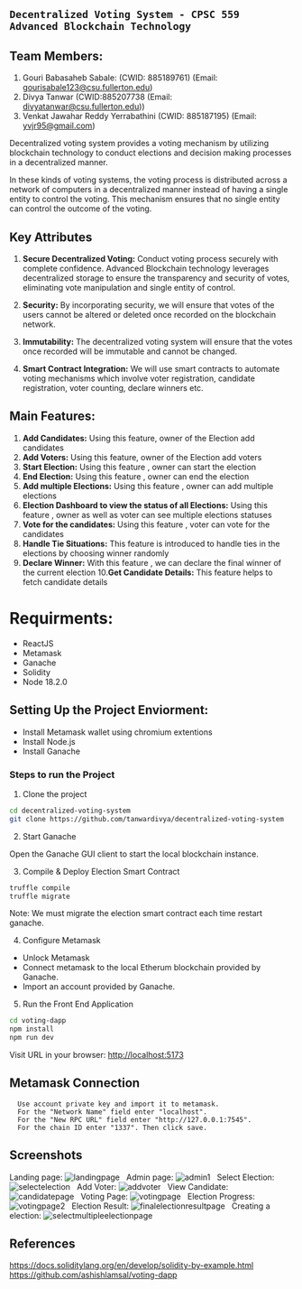 ## `Decentralized Voting System - CPSC 559 Advanced Blockchain Technology`


## Team Members:
1. Gouri Babasaheb Sabale:  (CWID: 885189761) (Email: gourisabale123@csu.fullerton.edu)
2. Divya Tanwar (CWID:885207738 (Email: divyatanwar@csu.fullerton.edu))
3. Venkat Jawahar Reddy Yerrabathini (CWID: 885187195) (Email: yvjr95@gmail.com)


<p>Decentralized voting system provides a voting mechanism by utilizing blockchain technology to conduct elections and decision making processes in a decentralized manner.
<p>In these kinds of voting systems, the voting process is distributed across a network of computers in a decentralized manner instead of having a single entity to control the voting. This mechanism ensures that no single entity can control the outcome of the voting.


## Key Attributes

1. **Secure Decentralized Voting:** Conduct voting process securely with complete confidence. Advanced Blockchain technology leverages decentralized storage to ensure the transparency and security of votes, eliminating vote manipulation and single entity of control.

2. **Security:** By incorporating security, we will ensure that votes of the users cannot be altered or deleted once recorded on the blockchain network.

3. **Immutability:** The decentralized voting system will ensure that the votes once recorded will be immutable and cannot be changed.

4. **Smart Contract Integration:** We will use smart contracts to automate voting mechanisms which involve voter registration, candidate registration, voter counting, declare winners etc.


## Main Features:

1. **Add Candidates:** Using this feature, owner of the Election add candidates
2. **Add Voters:** Using this feature, owner of the Election add voters
3. **Start Election:** Using this feature , owner can start the election
4. **End Election:** Using this feature , owner can end the election
5. **Add multiple Elections:** Using this feature , owner can add multiple elections
6. **Election Dashboard to view the status of all Elections:** Using this feature , owner as well as voter can see multiple elections statuses
7. **Vote for the candidates:** Using this feature , voter can vote for the candidates
8. **Handle Tie Situations:** This feature is introduced to handle ties in the elections by choosing winner randomly
9. **Declare Winner:** With this feature , we can declare the final winner of the current election
10.**Get Candidate Details:** This feature helps to fetch candidate details


# Requirments:

- ReactJS
- Metamask
- Ganache
- Solidity
- Node 18.2.0


## Setting Up the Project Enviorment:

- Install Metamask wallet using chromium extentions
- Install Node.js
- Install Ganache

### Steps to run the Project

1. Clone the project

```bash
cd decentralized-voting-system
git clone https://github.com/tanwardivya/decentralized-voting-system
```

2. Start Ganache

Open the Ganache GUI client to start the local blockchain instance.

3. Compile & Deploy Election Smart Contract

```bash
truffle compile
truffle migrate
```

Note: We must migrate the election smart contract each time restart ganache.

4. Configure Metamask

- Unlock Metamask
- Connect metamask to the local Etherum blockchain provided by Ganache.
- Import an account provided by Ganache.

5. Run the Front End Application

```bash
cd voting-dapp
npm install
npm run dev
```

Visit URL in your browser: <http://localhost:5173>


##  Metamask Connection

      Use account private key and import it to metamask.
      For the "Network Name" field enter "localhost".
      For the "New RPC URL" field enter "http://127.0.0.1:7545".
      For the chain ID enter "1337". Then click save.

## Screenshots

Landing page:
![landingpage](screenshots/landingpage.png) &nbsp;
Admin page:
![admin1](screenshots/admin1.png) &nbsp;
Select Election:
![selectelection](screenshots/selectelection.png) &nbsp;
Add Voter:
![addvoter](screenshots/addvoter.png) &nbsp;
View Candidate:
![candidatepage](screenshots/candidatepage.png) &nbsp;
Voting Page:
![votingpage](screenshots/votingpage.png) &nbsp;
Election Progress:
![votingpage2](screenshots/votingpage2.png) &nbsp;
Election Result:
![finalelectionresultpage](screenshots/finalelectionresultpage.png) &nbsp;
Creating a election:
![selectmultipleelectionpage](screenshots/selectmultipleelectionpage.png) &nbsp;


## References

https://docs.soliditylang.org/en/develop/solidity-by-example.html
https://github.com/ashishlamsal/voting-dapp